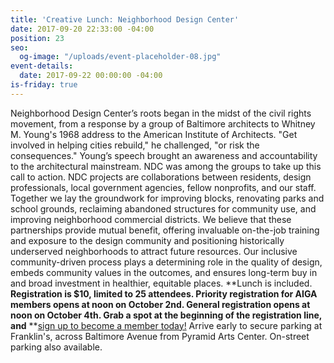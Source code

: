 ```yaml
---
title: 'Creative Lunch: Neighborhood Design Center'
date: 2017-09-20 22:33:00 -04:00
position: 23
seo:
  og-image: "/uploads/event-placeholder-08.jpg"
event-details:
  date: 2017-09-22 00:00:00 -04:00
is-friday: true
---
```


Neighborhood Design Center’s roots began in the midst of the civil rights movement, from a response by a group of Baltimore architects to Whitney M. Young's 1968 address to the American Institute of Architects. "Get involved in helping cities rebuild," he challenged, "or risk the consequences." Young’s speech brought an awareness and accountability to the architectural mainstream. NDC was among the groups to take up this call to action.
NDC projects are collaborations between residents, design professionals, local government agencies, fellow nonprofits, and our staff. Together we lay the groundwork for improving blocks, renovating parks and school grounds, reclaiming abandoned structures for community use, and improving neighborhood commercial districts. We believe that these partnerships provide mutual benefit, offering invaluable on-the-job training and exposure to the design community and positioning historically underserved neighborhoods to attract future resources. Our inclusive community-driven process plays a determining role in the quality of design, embeds community values in the outcomes, and ensures long-term buy in and broad investment in healthier, equitable places.
**Lunch is included. **Registration is $10, limited to 25 attendees. Priority registration for AIGA members opens at noon on October 2nd. General registration opens at noon on October 4th. Grab a spot at the beginning of the registration line, and** **[sign up to become a member today!](http://www.aiga.org/join)
Arrive early to secure parking at Franklin's, across Baltimore Avenue from Pyramid Arts Center. On-street parking also available.